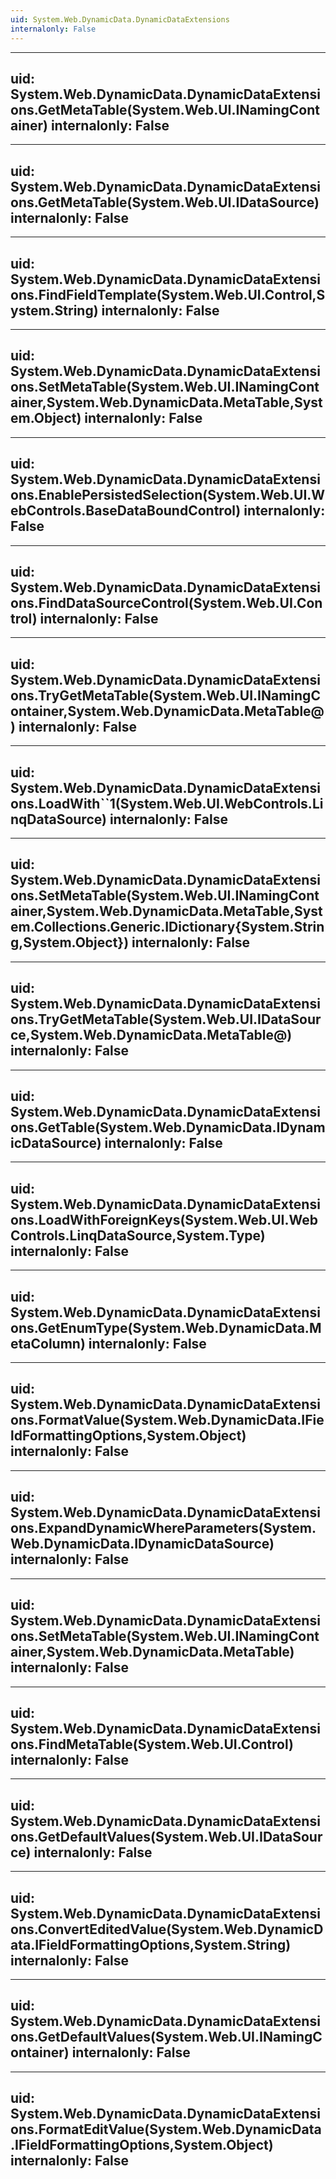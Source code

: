 ```yaml
---
uid: System.Web.DynamicData.DynamicDataExtensions
internalonly: False
---
```


---
uid: System.Web.DynamicData.DynamicDataExtensions.GetMetaTable(System.Web.UI.INamingContainer)
internalonly: False
---

---
uid: System.Web.DynamicData.DynamicDataExtensions.GetMetaTable(System.Web.UI.IDataSource)
internalonly: False
---

---
uid: System.Web.DynamicData.DynamicDataExtensions.FindFieldTemplate(System.Web.UI.Control,System.String)
internalonly: False
---

---
uid: System.Web.DynamicData.DynamicDataExtensions.SetMetaTable(System.Web.UI.INamingContainer,System.Web.DynamicData.MetaTable,System.Object)
internalonly: False
---

---
uid: System.Web.DynamicData.DynamicDataExtensions.EnablePersistedSelection(System.Web.UI.WebControls.BaseDataBoundControl)
internalonly: False
---

---
uid: System.Web.DynamicData.DynamicDataExtensions.FindDataSourceControl(System.Web.UI.Control)
internalonly: False
---

---
uid: System.Web.DynamicData.DynamicDataExtensions.TryGetMetaTable(System.Web.UI.INamingContainer,System.Web.DynamicData.MetaTable@)
internalonly: False
---

---
uid: System.Web.DynamicData.DynamicDataExtensions.LoadWith``1(System.Web.UI.WebControls.LinqDataSource)
internalonly: False
---

---
uid: System.Web.DynamicData.DynamicDataExtensions.SetMetaTable(System.Web.UI.INamingContainer,System.Web.DynamicData.MetaTable,System.Collections.Generic.IDictionary{System.String,System.Object})
internalonly: False
---

---
uid: System.Web.DynamicData.DynamicDataExtensions.TryGetMetaTable(System.Web.UI.IDataSource,System.Web.DynamicData.MetaTable@)
internalonly: False
---

---
uid: System.Web.DynamicData.DynamicDataExtensions.GetTable(System.Web.DynamicData.IDynamicDataSource)
internalonly: False
---

---
uid: System.Web.DynamicData.DynamicDataExtensions.LoadWithForeignKeys(System.Web.UI.WebControls.LinqDataSource,System.Type)
internalonly: False
---

---
uid: System.Web.DynamicData.DynamicDataExtensions.GetEnumType(System.Web.DynamicData.MetaColumn)
internalonly: False
---

---
uid: System.Web.DynamicData.DynamicDataExtensions.FormatValue(System.Web.DynamicData.IFieldFormattingOptions,System.Object)
internalonly: False
---

---
uid: System.Web.DynamicData.DynamicDataExtensions.ExpandDynamicWhereParameters(System.Web.DynamicData.IDynamicDataSource)
internalonly: False
---

---
uid: System.Web.DynamicData.DynamicDataExtensions.SetMetaTable(System.Web.UI.INamingContainer,System.Web.DynamicData.MetaTable)
internalonly: False
---

---
uid: System.Web.DynamicData.DynamicDataExtensions.FindMetaTable(System.Web.UI.Control)
internalonly: False
---

---
uid: System.Web.DynamicData.DynamicDataExtensions.GetDefaultValues(System.Web.UI.IDataSource)
internalonly: False
---

---
uid: System.Web.DynamicData.DynamicDataExtensions.ConvertEditedValue(System.Web.DynamicData.IFieldFormattingOptions,System.String)
internalonly: False
---

---
uid: System.Web.DynamicData.DynamicDataExtensions.GetDefaultValues(System.Web.UI.INamingContainer)
internalonly: False
---

---
uid: System.Web.DynamicData.DynamicDataExtensions.FormatEditValue(System.Web.DynamicData.IFieldFormattingOptions,System.Object)
internalonly: False
---
